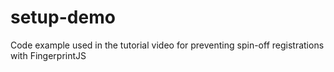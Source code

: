 # setup-demo
Code example used in the tutorial video for preventing spin-off registrations with FingerprintJS
